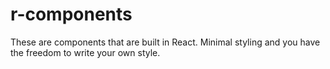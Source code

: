# r-components
These are components that are built in React. Minimal styling and you have the freedom to write your own style.
